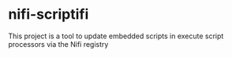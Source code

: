 # nifi-scriptifi
This project is a tool to update embedded scripts in execute script processors via the Nifi registry
